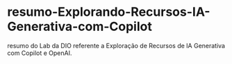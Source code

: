 # resumo-Explorando-Recursos-IA-Generativa-com-Copilot
resumo do Lab da DIO referente a Exploração de Recursos de IA Generativa com Copilot e OpenAI.
